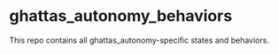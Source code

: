 # ghattas_autonomy_behaviors
This repo contains all ghattas_autonomy-specific states and behaviors.

